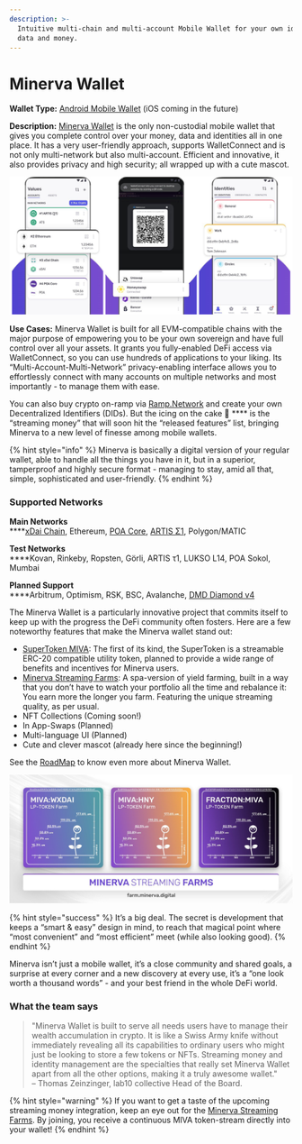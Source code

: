 ```yaml
---
description: >-
  Intuitive multi-chain and multi-account Mobile Wallet for your own identities,
  data and money.
---
```


# Minerva Wallet

**Wallet Type:** [Android Mobile Wallet](https://play.google.com/store/apps/details?id=digital.minerva) (iOS coming in the future)

**Description:** [Minerva Wallet](https://minerva.digital/) is the only non-custodial mobile wallet that gives you complete control over your money, data and identities all in one place. It has a very user-friendly approach, supports WalletConnect and is not only multi-network but also multi-account. Efficient and innovative, it also provides privacy and high security; all wrapped up with a cute mascot.

![Minerva’s interface on Android](../../.gitbook/assets/minerva-1.png)

**Use Cases:** Minerva Wallet is built for all EVM-compatible chains with the major purpose of empowering you to be your own sovereign and have full control over all your assets. It grants you fully-enabled DeFi access via WalletConnect, so you can use hundreds of applications to your liking. Its “Multi-Account-Multi-Network” privacy-enabling interface allows you to effortlessly connect with many accounts on multiple networks and most importantly - to manage them with ease.&#x20;

You can also buy crypto on-ramp via [Ramp.Network](../get-xdai-tokens/buying-xdai-with-fiat/ramp-network.md) and create your own Decentralized Identifiers (DIDs). But the icing on the cake :cake: **** is the “streaming money” that will soon hit the “released features” list, bringing Minerva to a new level of finesse among mobile wallets.

{% hint style="info" %}
Minerva is basically a digital version of your regular wallet, able to handle all the things you have in it, but in a superior, tamperproof and highly secure format - managing to stay, amid all that, simple, sophisticated and user-friendly.
{% endhint %}

### **Supported Networks**

**Main Networks**\
****[xDai Chain](https://www.xdaichain.com/), Ethereum, [POA Core](https://blockscout.com/poa/core), [ARTIS Σ1](https://artis.eco/), Polygon/MATIC

**Test Networks**\
****Kovan, Rinkeby, Ropsten, Görli, ARTIS τ1, LUKSO L14, POA Sokol, Mumbai

**Planned Support**\
****Arbitrum, Optimism, RSK, BSC, Avalanche, [DMD Diamond v4](https://bit.diamonds/)

The Minerva Wallet is a particularly innovative project that commits itself to keep up with the progress the DeFi community often fosters. Here are a few noteworthy features that make the Minerva wallet stand out:

* [SuperToken MIVA](https://docs.minerva.digital/miva-and-xdai-chain/miva-token): The first of its kind, the SuperToken is a streamable ERC-20 compatible utility token, planned to provide a wide range of benefits and incentives for Minerva users.
* [Minerva Streaming Farms](https://lab10collective.medium.com/the-secret-farming-project-that-is-gonna-change-the-world-abfdc63b42ac): A spa-version of yield farming, built in a way that you don’t have to watch your portfolio all the time and rebalance it: You earn more the longer you farm.‌ Featuring the unique streaming quality, as per usual.
* NFT Collections (Coming soon!)
* In App-Swaps (Planned)
* Multi-language UI (Planned)
* Cute and clever mascot (already here since the beginning!)

See the [RoadMap](https://docs.minerva.digital/roadmap) to know even more about Minerva Wallet.

![Minerva’s LP-Token Farm Position NFTs](../../.gitbook/assets/minerva-2.jpg)

{% hint style="success" %}
It’s a big deal. The secret is development that keeps a “smart & easy” design in mind, to reach that magical point where “most convenient” and “most efficient” meet (while also looking good).
{% endhint %}

Minerva isn’t just a mobile wallet, it’s a close community and shared goals, a surprise at every corner and a new discovery at every use, it’s a “one look worth a thousand words” - and your best friend in the whole DeFi world.

### What the team says

> "Minerva Wallet is built to serve all needs users have to manage their wealth accumulation in crypto. It is like a Swiss Army knife without immediately revealing all its capabilities to ordinary users who might just be looking to store a few tokens or NFTs. Streaming money and identity management are the specialties that really set Minerva Wallet apart from all the other options, making it a truly awesome wallet."\
> – Thomas Zeinzinger, lab10 collective Head of the Board.

{% hint style="warning" %}
If you want to get a taste of the upcoming streaming money integration, keep an eye out for the [Minerva Streaming Farms](https://farm.minerva.digital). By joining, you receive a continuous MIVA token-stream directly into your wallet!
{% endhint %}
